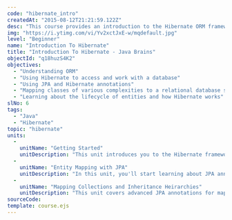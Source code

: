 ```yaml
---
code: "hibernate_intro"
createdAt: "2015-08-12T21:21:59.122Z"
desc: "This course provides an introduction to the Hibernate ORM framework. You will understand the concept of Object Relational Mapping (ORM). You will learn to use Hibernate to write Java applications that connect to a relational database. You will also learn various JPA annotations that let you map classes to relational models."
img: "https://i.ytimg.com/vi/Yv2xctJxE-w/mqdefault.jpg"
level: "Beginner"
name: "Introduction To Hibernate"
title: "Introduction To Hibernate - Java Brains"
objectId: "q18huzS4K2"
objectives: 
  - "Understanding ORM"
  - "Using Hibernate to access and work with a database"
  - "Using JPA and Hibernate annotations"
  - "Mapping classes of various complexities to a relational database schema"
  - "Learning about the lifecycle of entities and how Hibernate works"
slNo: 6
tags: 
  - "Java"
  - "Hibernate"
topic: "hibernate"
units: 
  -
    unitName: "Getting Started"
    unitDescription: "This unit introduces you to the Hibernate framework. You'll understand what ORM means and the role Hibernate plays as an ORM. You'll also create a simple working Java application that uses Hibernate to save an object to the database."
  -
    unitName: "Entity Mapping with JPA"
    unitDescription: "In this unit, you'll start learning about JPA annotations - a way for you to map Java classes and its member variables into relational database tables."
  -
    unitName: "Mapping Collections and Inheritance Heirarchies"
    unitDescription: "This unit covers advanced JPA annotations for mapping arrays, collections and several object oriented constructs like associations and inheritance."
sourceCode:
template: course.ejs
---
```

